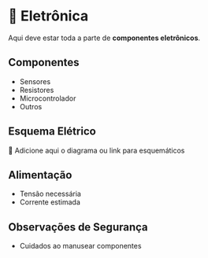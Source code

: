 
# 🔌 Eletrônica

Aqui deve estar toda a parte de **componentes eletrônicos**.

## Componentes
- Sensores
- Resistores
- Microcontrolador
- Outros

## Esquema Elétrico
📌 Adicione aqui o diagrama ou link para esquemáticos

## Alimentação
- Tensão necessária
- Corrente estimada

## Observações de Segurança
- Cuidados ao manusear componentes
